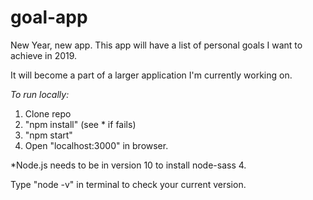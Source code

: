 # goal-app
New Year, new app. This app will have a list of personal goals I want to achieve in 2019.

It will become a part of a larger application I'm currently working on.

*To run locally:*

1. Clone repo
2. "npm install" (see * if fails)
3. "npm start"
4. Open "localhost:3000" in browser.

*Node.js needs to be in version 10 to install node-sass 4.

Type "node -v" in terminal to check your current version.
